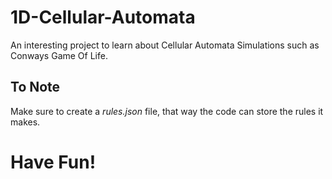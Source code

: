 # 1D-Cellular-Automata
An interesting project to learn about Cellular Automata Simulations such as Conways Game Of Life.
## To Note
Make sure to create a *rules.json* file, that way the code can store the rules it makes.
# Have Fun!

